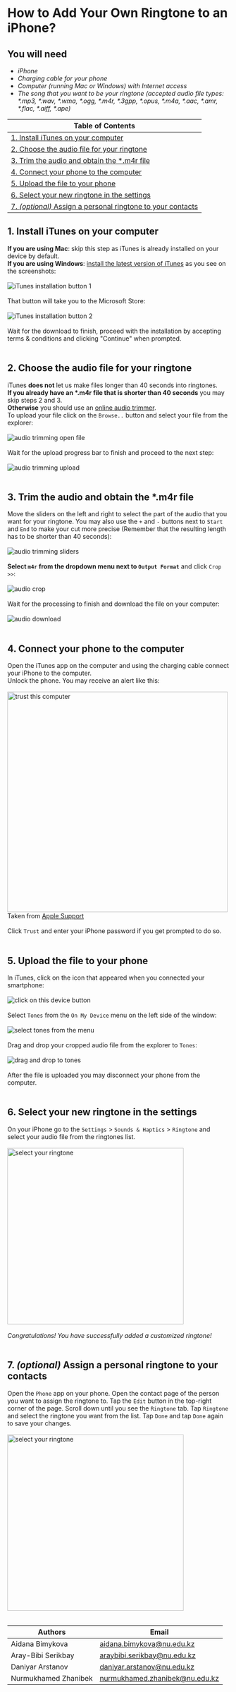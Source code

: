 # How to Add Your Own Ringtone to an iPhone?
## You will need
* _iPhone_
* _Charging cable for your phone_
* _Computer (running Mac or Windows) with Internet access_
* _The song that you want to be your ringtone (accepted audio file types: \*.mp3, \*.wav, \*.wma, \*.ogg, \*.m4r, \*.3gpp, \*.opus, \*.m4a, \*.aac, \*.amr, \*.flac, \*.aiff, \*.ape)_

| Table of Contents |
| --- |
| [1. Install iTunes on your computer](#1-install-itunes-on-your-computer) |
| [2. Choose the audio file for your ringtone](#2-choose-the-audio-file-for-your-ringtone) |
| [3. Trim the audio and obtain the \*.m4r file](#3-trim-the-audio-and-obtain-the-m4r-file) |
| [4. Connect your phone to the computer](#4-connect-your-phone-to-the-computer) |
| [5. Upload the file to your phone](#5-upload-the-file-to-your-phone) |
| [6. Select your new ringtone in the settings](#6-select-your-new-ringtone-in-the-settings) |
| [7. _(optional)_ Assign a personal ringtone to your contacts](#7-optional-assign-a-personal-ringtone-to-your-contacts) |

## **1. Install iTunes on your computer**
**If you are using Mac**: skip this step as iTunes is already installed on your device by default.
<br>
**If you are using Windows**: [install the latest version of iTunes](https://www.microsoft.com/en-us/p/itunes/9pb2mz1zmb1s "Install iTunes") as you see on the screenshots:
<br>
<br>
![iTunes installation button 1](../assets/step_1_1.jpg "iTunes installation button")
<br>
<br>
That button will take you to the Microsoft Store:
<br>
<br>
![iTunes installation button 2](../assets/step_1_2.jpg "iTunes installation button")
<br>
<br>
Wait for the download to finish, proceed with the installation by accepting terms & conditions and clicking "Continue" when prompted.
<br>
<br>

## **2. Choose the audio file for your ringtone**
iTunes **does not** let us make files longer than 40 seconds into ringtones.
<br>
**If you already have an \*.m4r file that is shorter than 40 seconds** you may skip steps 2 and 3.
<br>
**Otherwise** you should use an [online audio trimmer](https://audiotrimmer.com "Online Audio Trimmer").
<br>
To upload your file click on the `Browse..` button and select your file from the explorer:
<br>
<br>
![audio trimming open file](../assets/step_2_1.jpg "Audio Trimming open file")
<br>
<br>
Wait for the upload progress bar to finish and proceed to the next step:
<br>
<br>
![audio trimming upload](../assets/step_2_2.jpg "Audio Trimming Upload")
<br>
<br>

## **3. Trim the audio and obtain the \*.m4r file**
Move the sliders on the left and right to select the part of the audio that you want for your ringtone. You may also use the `+` and `-` buttons next to `Start` and `End` to make your cut more precise (Remember that the resulting length has to be shorter than 40 seconds):
<br>
<br>
![audio trimming sliders](../assets/step_3_1.gif "Audio Trimming Sliders")
<br>
<br>
**Select `m4r` from the dropdown menu next to `Output Format`** and click `Crop >>`:
<br>
<br>
![audio crop](../assets/step_3_2.gif "Audio Crop")
<br>
<br>
Wait for the processing to finish and download the file on your computer:
<br>
<br>
![audio download](../assets/step_3_3.jpg "Audio Download")
<br>
<br>

## **4. Connect your phone to the computer**
Open the iTunes app on the computer and using the charging cable connect your iPhone to the computer.
<br>
Unlock the phone. You may receive an alert like this:
<br>
<br>
<img src="https://support.apple.com/library/content/dam/edam/applecare/images/en_US/iOS/ios13-iphone-xs-home-trust-computer-alert.jpg" alt="trust this computer" width="500">
<br>
Taken from [Apple Support](https://support.apple.com/en-us/HT202778 "Apple Support")
<br>
<br>
Click `Trust` and enter your iPhone password if you get prompted to do so.
<br>
<br>

## **5. Upload the file to your phone**
In iTunes, click on the icon that appeared when you connected your smartphone:
<br>
<br>
![click on this device button](../assets/step_5_1.jpg "Click On This Device Button")
<br>
<br>
Select `Tones` from the `On My Device` menu on the left side of the window:
<br>
<br>
![select tones from the menu](../assets/step_5_2.jpg "Select Tones from the Menu")
<br>
<br>
Drag and drop your cropped audio file from the explorer to `Tones`:
<br>
<br>
![drag and drop to tones](../assets/step_5_3.gif "Drag and Drop to Tones")
<br>
<br>
After the file is uploaded you may disconnect your phone from the computer.
<br>
<br>

## **6. Select your new ringtone in the settings**
On your iPhone go to the `Settings` > `Sounds & Haptics` > `Ringtone` and select your audio file from the ringtones list.
<br>
<br>
<img src="../assets/step_6_1.gif" alt="select your ringtone" width="400">
<br>
<br>
_Congratulations! You have successfully added a customized ringtone!_
<br>
<br>

## **7. _(optional)_ Assign a personal ringtone to your contacts**
Open the `Phone` app on your phone. Open the contact page of the person you want to assign the ringtone to. Tap the `Edit` button in the top-right corner of the page. Scroll down until you see the `Ringtone` tab. Tap `Ringtone` and select the ringtone you want from the list. Tap `Done` and tap `Done` again to save your changes.
<br>
<br>
<img src="../assets/step_7_1.gif" alt="select your ringtone" width="400">
<br>
<br>

| Authors | Email |
| --- | --- |
| Aidana Bimykova | [aidana.bimykova@nu.edu.kz](mailto:aidana.bimykova@nu.edu.kz) |
| Aray-Bibi Serikbay | [araybibi.serikbay@nu.edu.kz](mailto:araybibi.serikbay@nu.edu.kz) |
| Daniyar Arstanov | [daniyar.arstanov@nu.edu.kz](mailto:daniyar.arstanov@nu.edu.kz) |
| Nurmukhamed Zhanibek | [nurmukhamed.zhanibek@nu.edu.kz](mailto:nurmukhamed.zhanibek@nu.edu.kz) |